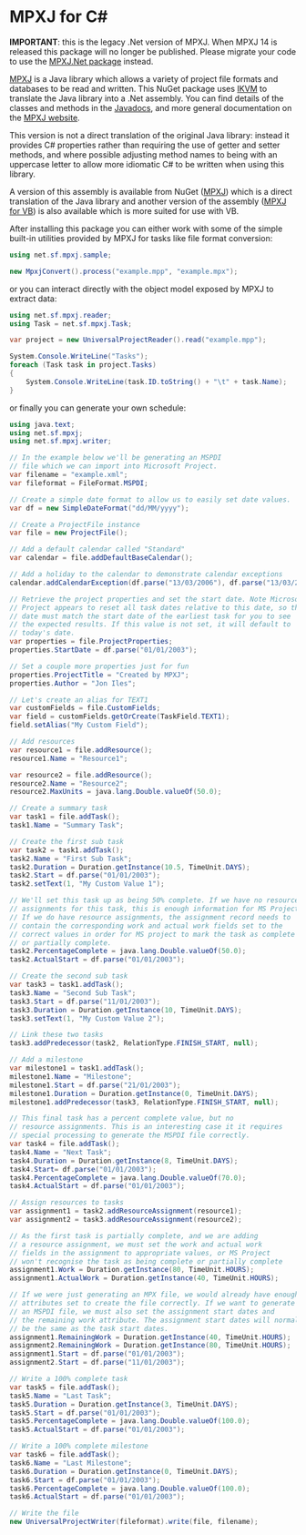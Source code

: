 # MPXJ for C#

**IMPORTANT**: this is the legacy .Net version of MPXJ. When MPXJ 14 is released
this package will no longer be published. Please migrate your code to use the
[MPXJ.Net package](https://www.nuget.org/packages/MPXJ.Net) instead.

[MPXJ](http://mpxj.org) is a Java library which allows a variety of project
file formats and databases to be read and written. This NuGet package uses
[IKVM](https://github.com/ikvmnet/ikvm) to translate the Java library into a .Net assembly.
You can find details of the classes and methods in the [Javadocs](http://www.mpxj.org/apidocs/index.html),
and more general documentation on the [MPXJ website](https://www.mpxj.org/).

This version is not a direct translation of the original Java library: instead
it provides C# properties rather than requiring the use of getter and setter
methods, and where possible adjusting method names to being with an uppercase
letter to allow more idiomatic C# to be written when using this library.

A version of this assembly is available from NuGet
([MPXJ](https://www.nuget.org/packages/net.sf.mpxj))
which is a direct translation
of the Java library and another version of the assembly 
([MPXJ for VB](https://www.nuget.org/packages/net.sf.mpxj-for-vb))
is also available which is more
suited for use with VB.

After installing this package you can either work with some of the simple
built-in utilities provided by MPXJ for tasks like file format conversion:

```c#
using net.sf.mpxj.sample;

new MpxjConvert().process("example.mpp", "example.mpx");
```

or you can interact directly with the object model exposed by MPXJ to extract data:

```c#
using net.sf.mpxj.reader;
using Task = net.sf.mpxj.Task;

var project = new UniversalProjectReader().read("example.mpp");

System.Console.WriteLine("Tasks");
foreach (Task task in project.Tasks)
{
    System.Console.WriteLine(task.ID.toString() + "\t" + task.Name);
}
```

or finally you can generate your own schedule:

```c#
using java.text;
using net.sf.mpxj;
using net.sf.mpxj.writer;

// In the example below we'll be generating an MSPDI
// file which we can import into Microsoft Project.
var filename = "example.xml";
var fileformat = FileFormat.MSPDI;

// Create a simple date format to allow us to easily set date values.
var df = new SimpleDateFormat("dd/MM/yyyy");

// Create a ProjectFile instance
var file = new ProjectFile();

// Add a default calendar called "Standard"
var calendar = file.addDefaultBaseCalendar();

// Add a holiday to the calendar to demonstrate calendar exceptions
calendar.addCalendarException(df.parse("13/03/2006"), df.parse("13/03/2006"));

// Retrieve the project properties and set the start date. Note Microsoft
// Project appears to reset all task dates relative to this date, so this
// date must match the start date of the earliest task for you to see
// the expected results. If this value is not set, it will default to
// today's date.
var properties = file.ProjectProperties;
properties.StartDate = df.parse("01/01/2003");

// Set a couple more properties just for fun
properties.ProjectTitle = "Created by MPXJ";
properties.Author = "Jon Iles";

// Let's create an alias for TEXT1
var customFields = file.CustomFields;
var field = customFields.getOrCreate(TaskField.TEXT1);
field.setAlias("My Custom Field");

// Add resources
var resource1 = file.addResource();
resource1.Name = "Resource1";

var resource2 = file.addResource();
resource2.Name = "Resource2";
resource2.MaxUnits = java.lang.Double.valueOf(50.0);

// Create a summary task
var task1 = file.addTask();
task1.Name = "Summary Task";

// Create the first sub task
var task2 = task1.addTask();
task2.Name = "First Sub Task";
task2.Duration = Duration.getInstance(10.5, TimeUnit.DAYS);
task2.Start = df.parse("01/01/2003");
task2.setText(1, "My Custom Value 1");

// We'll set this task up as being 50% complete. If we have no resource
// assignments for this task, this is enough information for MS Project.
// If we do have resource assignments, the assignment record needs to
// contain the corresponding work and actual work fields set to the
// correct values in order for MS project to mark the task as complete
// or partially complete.
task2.PercentageComplete = java.lang.Double.valueOf(50.0);
task2.ActualStart = df.parse("01/01/2003");

// Create the second sub task
var task3 = task1.addTask();
task3.Name = "Second Sub Task";
task3.Start = df.parse("11/01/2003");
task3.Duration = Duration.getInstance(10, TimeUnit.DAYS);
task3.setText(1, "My Custom Value 2");

// Link these two tasks
task3.addPredecessor(task2, RelationType.FINISH_START, null);

// Add a milestone
var milestone1 = task1.addTask();
milestone1.Name = "Milestone";
milestone1.Start = df.parse("21/01/2003");
milestone1.Duration = Duration.getInstance(0, TimeUnit.DAYS);
milestone1.addPredecessor(task3, RelationType.FINISH_START, null);

// This final task has a percent complete value, but no
// resource assignments. This is an interesting case it it requires
// special processing to generate the MSPDI file correctly.
var task4 = file.addTask();
task4.Name = "Next Task";
task4.Duration = Duration.getInstance(8, TimeUnit.DAYS);
task4.Start= df.parse("01/01/2003");
task4.PercentageComplete = java.lang.Double.valueOf(70.0);
task4.ActualStart = df.parse("01/01/2003");

// Assign resources to tasks
var assignment1 = task2.addResourceAssignment(resource1);
var assignment2 = task3.addResourceAssignment(resource2);

// As the first task is partially complete, and we are adding
// a resource assignment, we must set the work and actual work
// fields in the assignment to appropriate values, or MS Project
// won't recognise the task as being complete or partially complete
assignment1.Work = Duration.getInstance(80, TimeUnit.HOURS);
assignment1.ActualWork = Duration.getInstance(40, TimeUnit.HOURS);

// If we were just generating an MPX file, we would already have enough
// attributes set to create the file correctly. If we want to generate
// an MSPDI file, we must also set the assignment start dates and
// the remaining work attribute. The assignment start dates will normally
// be the same as the task start dates.
assignment1.RemainingWork = Duration.getInstance(40, TimeUnit.HOURS);
assignment2.RemainingWork = Duration.getInstance(80, TimeUnit.HOURS);
assignment1.Start = df.parse("01/01/2003");
assignment2.Start = df.parse("11/01/2003");

// Write a 100% complete task
var task5 = file.addTask();
task5.Name = "Last Task";
task5.Duration = Duration.getInstance(3, TimeUnit.DAYS);
task5.Start = df.parse("01/01/2003");
task5.PercentageComplete = java.lang.Double.valueOf(100.0);
task5.ActualStart = df.parse("01/01/2003");

// Write a 100% complete milestone
var task6 = file.addTask();
task6.Name = "Last Milestone";
task6.Duration = Duration.getInstance(0, TimeUnit.DAYS);
task6.Start = df.parse("01/01/2003");
task6.PercentageComplete = java.lang.Double.valueOf(100.0);
task6.ActualStart = df.parse("01/01/2003");

// Write the file
new UniversalProjectWriter(fileformat).write(file, filename);
```
